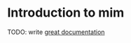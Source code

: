 # Introduction to mim

TODO: write [great documentation](http://jacobian.org/writing/what-to-write/)
